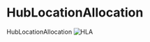 # HubLocationAllocation
HubLocationAllocation
![HLA](https://user-images.githubusercontent.com/11339420/194250733-30c48df9-1aeb-44fb-a9e4-9d447ea2ee48.JPG)
